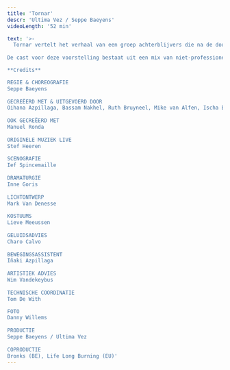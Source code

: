 ```yaml
---
title: 'Tornar'
descr: 'Ultima Vez / Seppe Baeyens'
videoLength: '52 min'

text: '>-
  Tornar vertelt het verhaal van een groep achterblijvers die na de doortocht van een tornado opnieuw een gemeenschap tracht op te bouwen. Choreograaf / danser Seppe Baeyens (Ultima Vez) neemt de afbrokkelende solidariteit tussen generaties als uitgangspunt voor zijn eerste grootschalige dansvoorstelling.    
  
De cast voor deze voorstelling bestaat uit een mix van niet-professionele en professionele dansers van verschillende leeftijden. Op scène staan vier kinderen, twee jongeren, drie dansers, een 91-jarige man en een muzikant.

**Credits**

REGIE & CHOREOGRAFIE  
Seppe Baeyens  
  
GECREËERD MET & UITGEVOERD DOOR  
Oihana Azpillaga, Bassam Nakhel, Ruth Bruyneel, Mike van Alfen, Ischa Beernaert, Leon Gyselynck, Chisom Onyebueke Chinaedu, Leonie Van Begin, Emile Van Puymbroeck, Beniamin Boar  
  
OOK GECREËERD MET  
Manuel Ronda  
  
ORIGINELE MUZIEK LIVE  
Stef Heeren  
  
SCENOGRAFIE  
Ief Spincemaille  
  
DRAMATURGIE  
Inne Goris  
  
LICHTONTWERP  
Mark Van Denesse  
  
KOSTUUMS  
Lieve Meeussen  
  
GELUIDSADVIES  
Charo Calvo  
  
BEWEGINGSASSISTENT  
Iñaki Azpillaga  
  
ARTISTIEK ADVIES  
Wim Vandekeybus  
  
TECHNISCHE COORDINATIE  
Tom De With

FOTO  
Danny Willems  
  
PRODUCTIE  
Seppe Baeyens / Ultima Vez  
  
COPRODUCTIE  
Bronks (BE), Life Long Burning (EU)'
---
```

